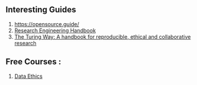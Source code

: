 ## Interesting Guides

1. https://opensource.guide/
2. [Research Engineering Handbook](https://alan-turing-institute.github.io/REG-handbook/)
3. [The Turing Way: A handbook for reproducible, ethical and collaborative research](https://zenodo.org/records/7625728)


## Free Courses : 
1. [Data Ethics](https://ethics.fast.ai/syllabus/index.html)
